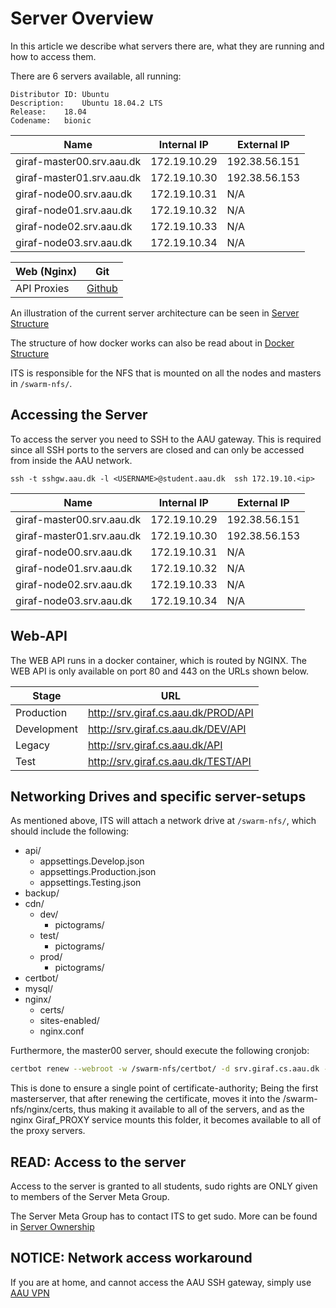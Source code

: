 # Server Overview

In this article we describe what servers there are, what they are running and how to access them.

There are 6 servers available, all running:
```
Distributor ID:	Ubuntu
Description:	Ubuntu 18.04.2 LTS
Release:	18.04
Codename:	bionic
```

|Name                       |Internal IP    |External IP   |
|---                        |---            |---           |
|giraf-master00.srv.aau.dk  |172.19.10.29   |192.38.56.151 |
|giraf-master01.srv.aau.dk  |172.19.10.30   |192.38.56.153 |
|giraf-node00.srv.aau.dk    |172.19.10.31   |N/A           |
|giraf-node01.srv.aau.dk    |172.19.10.32   |N/A           |
|giraf-node02.srv.aau.dk    |172.19.10.33   |N/A           |
|giraf-node03.srv.aau.dk    |172.19.10.34   |N/A           |

|Web (Nginx)            |Git                                        |
|---                    |---                                        |
| API Proxies           | [Github](https://github.com/aau-giraf)    |

An illustration of the current server architecture can be seen in [Server Structure](ServerArchitecture.md)

The structure of how docker works can also be read about in [Docker Structure](docker.md)

ITS is responsible for the NFS that is mounted on all the nodes and masters in `/swarm-nfs/`.

## Accessing the Server

To access the server you need to SSH to the AAU gateway.
This is required since all SSH ports to the servers are closed and can only be accessed from inside the AAU network.

`ssh -t sshgw.aau.dk -l <USERNAME>@student.aau.dk  ssh 172.19.10.<ip>`

|Name                       |Internal IP    |External IP   |
|---                        |---            |---           |
|giraf-master00.srv.aau.dk  |172.19.10.29   |192.38.56.151 |
|giraf-master01.srv.aau.dk  |172.19.10.30   |192.38.56.153 |
|giraf-node00.srv.aau.dk    |172.19.10.31   |N/A           |
|giraf-node01.srv.aau.dk    |172.19.10.32   |N/A           |
|giraf-node02.srv.aau.dk    |172.19.10.33   |N/A           |
|giraf-node03.srv.aau.dk    |172.19.10.34   |N/A           |


## Web-API

The WEB API runs in a docker container, which is routed by NGINX.
The WEB API is only available on port 80 and 443 on the URLs shown below.

| Stage               | URL                                 |
|---                  |---                                  |
| Production          | http://srv.giraf.cs.aau.dk/PROD/API |
| Development         | http://srv.giraf.cs.aau.dk/DEV/API  |
| Legacy              | http://srv.giraf.cs.aau.dk/API      |
| Test                | http://srv.giraf.cs.aau.dk/TEST/API |

## Networking Drives and specific server-setups
As mentioned above, ITS will attach a network drive at `/swarm-nfs/`, which should include the following:

 - api/
    - appsettings.Develop.json
    - appsettings.Production.json
    - appsettings.Testing.json
 - backup/
 - cdn/
    - dev/
      - pictograms/
    - test/
      - pictograms/
    - prod/
      - pictograms/
 - certbot/
 - mysql/
 - nginx/
    - certs/
    - sites-enabled/
    - nginx.conf

Furthermore, the master00 server, should execute the following cronjob:

```bash
certbot renew --webroot -w /swarm-nfs/certbot/ -d srv.giraf.cs.aau.dk --post-hook "cp -RL /etc/letsencrypt/live/srv.giraf.cs.aau.dk/. /swarm-nfs/nginx/certs/"
```

This is done to ensure a single point of certificate-authority; Being the first masterserver, that after renewing the certificate, moves it into the /swarm-nfs/nginx/certs, thus making it available to all of the servers, and as the nginx Giraf_PROXY service mounts this folder, it becomes available to all of the proxy servers.

## READ: Access to the server
Access to the server is granted to all students, sudo rights are ONLY given to members of the Server Meta Group.

The Server Meta Group has to contact ITS to get sudo.
More can be found in [Server Ownership](./ServerOwnership.md)

## NOTICE: Network access workaround

If you are at home, and cannot access the AAU SSH gateway, simply use [AAU VPN](https://www.its.aau.dk/vejledninger/vpn/)
